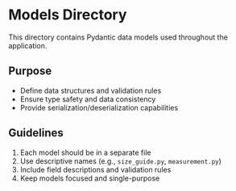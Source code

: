 # Models Directory

This directory contains Pydantic data models used throughout the application.

## Purpose
- Define data structures and validation rules
- Ensure type safety and data consistency
- Provide serialization/deserialization capabilities

## Guidelines
1. Each model should be in a separate file
2. Use descriptive names (e.g., `size_guide.py`, `measurement.py`)
3. Include field descriptions and validation rules
4. Keep models focused and single-purpose 